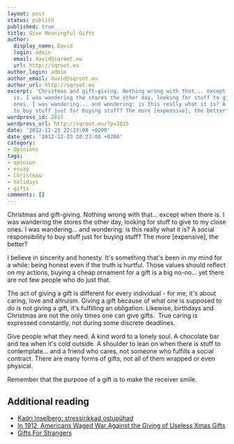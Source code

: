 ```yaml
---
layout: post
status: publish
published: true
title: Give Meaningful Gifts
author:
  display_name: David
  login: admin
  email: david@sqroot.eu
  url: http://sqroot.eu
author_login: admin
author_email: david@sqroot.eu
author_url: http://sqroot.eu
excerpt: 'Christmas and gift-giving. Nothing wrong with that... except when there
  is. I was wandering the stores the other day, looking for stuff to give to my close
  ones. I was wandering... and wondering: is this really what it is? A social responsibility
  to buy stuff just for buying stuff? The more [expensive], the better?'
wordpress_id: 2815
wordpress_url: http://sqroot.eu/?p=2815
date: '2012-12-23 22:23:08 +0200'
date_gmt: '2012-12-23 20:23:08 +0200'
category:
- Opinions
tags:
- opinion
- essay
- Christmas
- holidays
- gifts
comments: []
---
```


Christmas and gift-giving. Nothing wrong with that... except when there is. I was wandering the stores the other day, looking for stuff to give to my close ones. I was wandering... and wondering: is this really what it is? A social responsibility to buy stuff just for buying stuff? The more [expensive], the better?


I believe in sincerity and honesty. It's something that's been in my mind for a while: being honest even if the truth is hurtful. Those values should reflect on my actions, buying a cheap ornament for a gift is a big no-no... yet there are not few people who do just that.


The act of giving a gift is different for every individual - for me, it's about caring, love and altruism. Giving a gift because of what one is supposed to do is not giving a gift, it's fulfilling an obligation. Likewise, birthdays and Christmas are not the only times one can give gifts.  True caring is expressed constantly, not during some discrete deadlines.


Give people what they need. A kind word to a lonely soul. A chocolate bar and tea when it's cold outside. A shoulder to lean on when there is stuff to contemplate... and a friend who cares, not someone who fulfills a social contract. There are many forms of gifts, not all of them wrapped or even physical.


Remember that the purpose of a gift is to make the receiver smile.

<h2>Additional reading</h2>
<ul>
<li><a href="http://www.tarbija24.ee/1083366/kadri-inselberg-stressirikkad-ostupuhad">Kadri Inselberg: stressirikkad ostupühad</a></li>
<li><a href="http://www.treehugger.com/culture/brief-history-society-prevention-useless-giving.html">In 1912, Americans Waged War Against the Giving of Useless Xmas Gifts</a></li>
<li><a href="http://giftsforstrangers.org/">Gifts For Strangers</a></li>
</ul>
